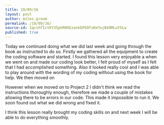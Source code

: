 ```yaml
---
title: 19/09/16
layout: post
author: miles.groom
permalink: /19/09/16/
source-id: 1qcshfIctKY35phR06EzankEP6OfsKm7wjB49MLuY5Lw
published: true
---
```

Today we continued doing what we did last week and going through the book as instructed to do so. Firstly we gathered all the equipment to create the coding software and started. I found this lesson very enjoyable a when we went on and made our coding look better, I felt proud of myself as I felt that I had accomplished something. Also it looked really cool and I was able to play around with the wording of my coding without using the book for help. We then moved on                     

However when we moved on to Project 2 I didn't think we read the instructions thoroughly enough, therefore we made a couple of mistakes allowing there to be errors in our code. This made it impossible to run it. We soon found out what we did wrong and fixed it.

I think this lesson really brought my coding skills on and next week I will be able to do everything smoothly.

